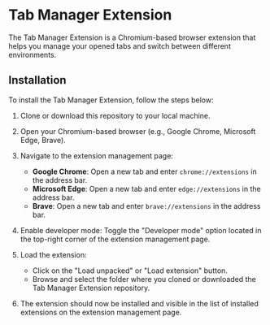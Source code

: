 # Tab Manager Extension

The Tab Manager Extension is a Chromium-based browser extension that helps you manage your opened tabs and switch between different environments.

## Installation

To install the Tab Manager Extension, follow the steps below:

1. Clone or download this repository to your local machine.

2. Open your Chromium-based browser (e.g., Google Chrome, Microsoft Edge, Brave).

3. Navigate to the extension management page:
   - **Google Chrome**: Open a new tab and enter `chrome://extensions` in the address bar.
   - **Microsoft Edge**: Open a new tab and enter `edge://extensions` in the address bar.
   - **Brave**: Open a new tab and enter `brave://extensions` in the address bar.

4. Enable developer mode: Toggle the "Developer mode" option located in the top-right corner of the extension management page.

5. Load the extension:
   - Click on the "Load unpacked" or "Load extension" button.
   - Browse and select the folder where you cloned or downloaded the Tab Manager Extension repository.

6. The extension should now be installed and visible in the list of installed extensions on the extension management page.